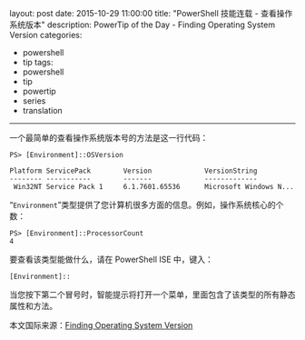 layout: post
date: 2015-10-29 11:00:00
title: "PowerShell 技能连载 - 查看操作系统版本"
description: PowerTip of the Day - Finding Operating System Version
categories:
- powershell
- tip
tags:
- powershell
- tip
- powertip
- series
- translation
---
一个最简单的查看操作系统版本号的方法是这一行代码：

    PS> [Environment]::OSVersion
    
    Platform ServicePack        Version             VersionString         
    -------- -----------        -------             -------------         
     Win32NT Service Pack 1     6.1.7601.65536      Microsoft Windows N...

“`Environment`”类型提供了您计算机很多方面的信息。例如，操作系统核心的个数：

    PS> [Environment]::ProcessorCount
    4

要查看该类型能做什么，请在 PowerShell ISE 中，键入：

    [Environment]::

当您按下第二个冒号时，智能提示将打开一个菜单，里面包含了该类型的所有静态属性和方法。

<!--more-->
本文国际来源：[Finding Operating System Version](http://community.idera.com/powershell/powertips/b/tips/posts/finding-operating-system-version)
